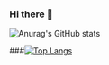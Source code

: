 ### Hi there 👋
![Anurag's GitHub stats](https://github-readme-stats.vercel.app/api?username=Bokoff-Il&show_icons=true&theme=radical)


###[![Top Langs](https://github-readme-stats.vercel.app/api/top-langs/?username=Bokoff-Il&layout=compact)](https://github.com/anuraghazra/github-readme-stats)
